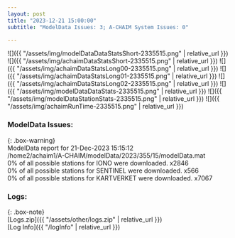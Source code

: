 ```yaml
---
layout: post
title: "2023-12-21 15:00:00"
subtitle: "ModelData Issues: 3; A-CHAIM System Issues: 0"

---
```


![]({{ "/assets/img/modelDataDataStatsShort-2335515.png" | relative_url }})
![]({{ "/assets/img/achaimDataStatsShort-2335515.png" | relative_url }})
![]({{ "/assets/img/achaimDataStatsLong00-2335515.png" | relative_url }})
![]({{ "/assets/img/achaimDataStatsLong01-2335515.png" | relative_url }})
![]({{ "/assets/img/achaimDataStatsLong02-2335515.png" | relative_url }})
![]({{ "/assets/img/modelDataDataStats-2335515.png" | relative_url }})
![]({{ "/assets/img/modelDataStationStats-2335515.png" | relative_url }})
![]({{ "/assets/img/achaimRunTime-2335515.png" | relative_url }})


### ModelData Issues:  
  
{: .box-warning}  
 ModelData report for 21-Dec-2023 15:15:12   
 /home2/achaim1/A-CHAIM/modelData/2023/355/15/modelData.mat   
 0% of all possible stations for IONO were downloaded. x2846   
 0% of all possible stations for SENTINEL were downloaded. x566   
 0% of all possible stations for KARTVERKET were downloaded. x7067   
  


### Logs:  
  
{: .box-note}  
[Logs.zip]({{ "/assets/other/logs.zip" | relative_url }})  
[Log Info]({{ "/logInfo" | relative_url }})  
